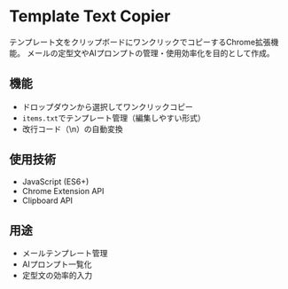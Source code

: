 # Template Text Copier

テンプレート文をクリップボードにワンクリックでコピーするChrome拡張機能。
メールの定型文やAIプロンプトの管理・使用効率化を目的として作成。

## 機能
- ドロップダウンから選択してワンクリックコピー
- `items.txt`でテンプレート管理（編集しやすい形式）
- 改行コード（\n）の自動変換

## 使用技術
- JavaScript (ES6+)
- Chrome Extension API
- Clipboard API

## 用途
- メールテンプレート管理
- AIプロンプト一覧化
- 定型文の効率的入力
